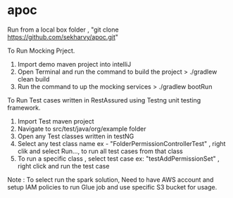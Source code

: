 # apoc


Run from a local box folder , "git clone https://github.com/sekharvy/apoc.git"

To Run Mocking Prject.

1. Import demo maven project into intelliJ 
2. Open Terminal and run the command to build the project > ./gradlew clean build 
3. Run the command to up the mocking services > ./gradlew bootRun   


To Run Test cases written in RestAssured using Testng unit testing framework.

1. Import Test maven project
2. Navigate to src/test/java/org/example folder
3. Open any Test classes written in testNG
4. Select any test class name ex - "FolderPermissionControllerTest" , right clik and select Run..., to run all test cases from that class
5. To run a specific class , select test case ex: "testAddPermissionSet" , right click and run the test case

   
Note : 
To select run the spark solution, Need to have AWS account and setup IAM policies to run Glue job and use specific S3 bucket for usage.
